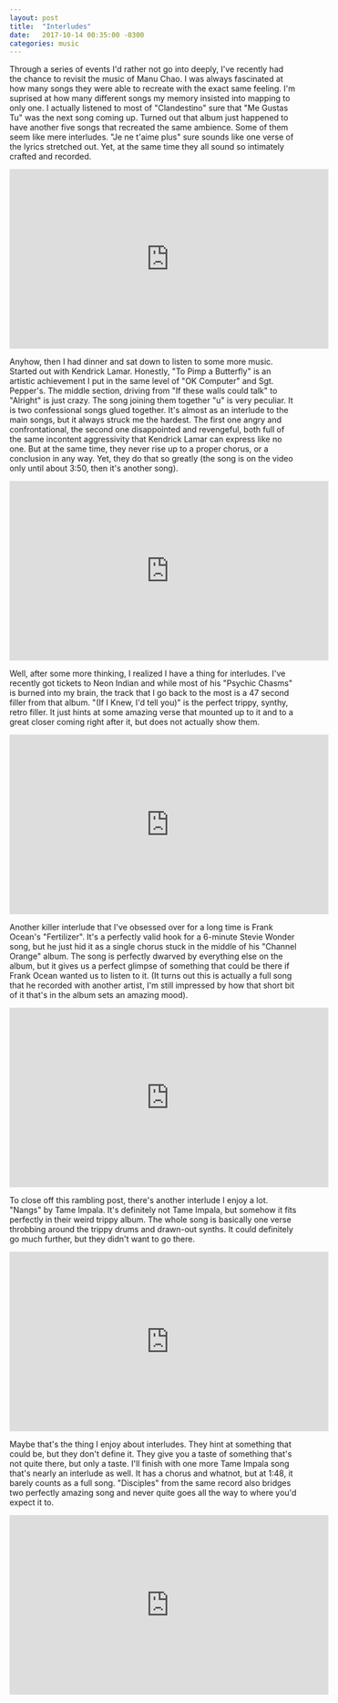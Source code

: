 ```yaml
---
layout: post
title:  "Interludes"
date:   2017-10-14 00:35:00 -0300
categories: music
---
```


Through a series of events I'd rather not go into deeply, I've recently had the
chance to revisit the music of Manu Chao. I was always fascinated at how many
songs they were able to recreate with the exact same feeling. I'm suprised at
how many different songs my memory insisted into mapping to only one. I actually
listened to most of "Clandestino" sure that "Me Gustas Tu" was the next song coming
up. Turned out that album just happened to have another five songs that recreated
the same ambience. Some of them seem like mere interludes. "Je ne t'aime plus"
sure sounds like one verse of the lyrics stretched out. Yet, at the same time
they all sound so intimately crafted and recorded.

<iframe width="560" height="315" src="https://www.youtube.com/embed/FMHdnpNisew" frameborder="0" allowfullscreen></iframe>

Anyhow, then I had dinner and sat down to listen to some more music. Started out
with Kendrick Lamar. Honestly, "To Pimp a Butterfly" is an artistic achievement
I put in the same level of "OK Computer" and Sgt. Pepper's. The middle section,
driving from "If these walls could talk" to "Alright" is just crazy. The song
joining them together "u" is very peculiar. It is two confessional songs glued
together. It's almost as an interlude to the main songs, but it always struck
me the hardest. The first one angry and confrontational, the second one
disappointed and revengeful, both full of the same incontent aggressivity that
Kendrick Lamar can express like no one. But at the same time, they never rise
up to a proper chorus, or a conclusion in any way. Yet, they do that so
greatly (the song is on the video only until about 3:50, then it's another
song).

<iframe width="560" height="315" src="https://www.youtube.com/embed/4wZytWFm7x0" frameborder="0" allowfullscreen></iframe>

Well, after some more thinking, I realized I have a thing for interludes. I've
recently got tickets to Neon Indian and while most of his "Psychic Chasms" is
burned into my brain, the track that I go back to the most is a 47 second
filler from that album. "(If I Knew, I'd tell you)" is the perfect trippy,
synthy, retro filler. It just hints at some amazing verse that mounted up to it
and to a great closer coming right after it, but does not actually show them.

<iframe width="560" height="315" src="https://www.youtube.com/embed/AexDKwsX2a8" frameborder="0" allowfullscreen></iframe>

Another killer interlude that I've obsessed over for a long time is Frank Ocean's
"Fertilizer". It's a perfectly valid hook for a 6-minute Stevie Wonder song, but
he just hid it as a single chorus stuck in the middle of his "Channel Orange"
album. The song is perfectly dwarved by everything else on the album, but it
gives us a perfect glimpse of something that could be there if Frank Ocean 
wanted us to listen to it. (It turns out this is actually a full song that
he recorded with another artist, I'm still impressed by how that short
bit of it that's in the album sets an amazing mood).

<iframe width="560" height="315" src="https://www.youtube.com/embed/phQ02mUCECc" frameborder="0" allowfullscreen></iframe>

To close off this rambling post, there's another interlude I enjoy a lot.
"Nangs" by Tame Impala. It's definitely not Tame Impala, but somehow it fits
perfectly in their weird trippy album. The whole song is basically one verse
throbbing around the trippy drums and drawn-out synths. It could definitely
go much further, but they didn't want to go there.

<iframe width="560" height="315" src="https://www.youtube.com/embed/XK7bE6rFM6M" frameborder="0" allowfullscreen></iframe>

Maybe that's the thing I enjoy about interludes. They hint at something that
could be, but they don't define it. They give you a taste of something that's
not quite there, but only a taste. I'll finish with one more Tame Impala song
that's nearly an interlude as well. It has a chorus and whatnot, but at 1:48,
it barely counts as a full song. "Disciples" from the same record also bridges
two perfectly amazing song and never quite goes all the way to where you'd
expect it to.

<iframe width="560" height="315" src="https://www.youtube.com/embed/NTfYYRGTB3g" frameborder="0" allowfullscreen></iframe>
